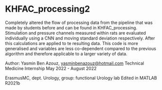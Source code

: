 # KHFAC_processing2

Completely altered the flow of processing data from the pipeline that was made by students before and can be found in KHFAC_processing.
Stimulation and pressure channels measured within rats are evaluated individually using a CNN and moving standard deviation respectively. 
After this calculations are applied to te resulting data.
This code is more generalised and variables are less co-dependent compared to the previous algorithm and therefore applicable to a larger variety of data. 

Author: Yasmin Ben Azouz, yasminbenazouz@hotmail.com
Technical Medicine Internship May 2022 - August 2022 

ErasmusMC, dept. Urology, group: functional Urology lab
Edited in MATLAB R2021b
